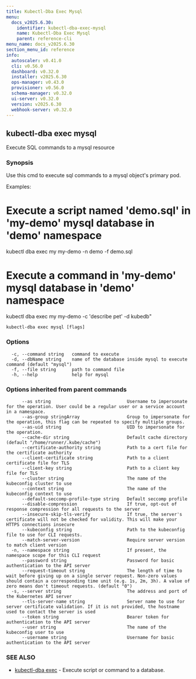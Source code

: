 ```yaml
---
title: Kubectl-Dba Exec Mysql
menu:
  docs_v2025.6.30:
    identifier: kubectl-dba-exec-mysql
    name: Kubectl-Dba Exec Mysql
    parent: reference-cli
menu_name: docs_v2025.6.30
section_menu_id: reference
info:
  autoscaler: v0.41.0
  cli: v0.56.0
  dashboard: v0.32.0
  installer: v2025.6.30
  ops-manager: v0.43.0
  provisioner: v0.56.0
  schema-manager: v0.32.0
  ui-server: v0.32.0
  version: v2025.6.30
  webhook-server: v0.32.0
---
```


## kubectl-dba exec mysql

Execute SQL commands to a mysql resource

### Synopsis

Use this cmd to execute sql commands to a mysql object's primary pod.

Examples:
  # Execute a script named 'demo.sql' in 'my-demo' mysql database in 'demo' namespace
  kubectl dba exec my my-demo -n demo -f demo.sql

  # Execute a command in 'my-demo' mysql database in 'demo' namespace
  kubectl dba exec my my-demo -c 'describe pet' -d kubedb"
				

```
kubectl-dba exec mysql [flags]
```

### Options

```
  -c, --command string   command to execute
  -d, --dbName string    name of the database inside mysql to execute command (default "mysql")
  -f, --file string      path to command file
  -h, --help             help for mysql
```

### Options inherited from parent commands

```
      --as string                             Username to impersonate for the operation. User could be a regular user or a service account in a namespace.
      --as-group stringArray                  Group to impersonate for the operation, this flag can be repeated to specify multiple groups.
      --as-uid string                         UID to impersonate for the operation.
      --cache-dir string                      Default cache directory (default "/home/runner/.kube/cache")
      --certificate-authority string          Path to a cert file for the certificate authority
      --client-certificate string             Path to a client certificate file for TLS
      --client-key string                     Path to a client key file for TLS
      --cluster string                        The name of the kubeconfig cluster to use
      --context string                        The name of the kubeconfig context to use
      --default-seccomp-profile-type string   Default seccomp profile
      --disable-compression                   If true, opt-out of response compression for all requests to the server
      --insecure-skip-tls-verify              If true, the server's certificate will not be checked for validity. This will make your HTTPS connections insecure
      --kubeconfig string                     Path to the kubeconfig file to use for CLI requests.
      --match-server-version                  Require server version to match client version
  -n, --namespace string                      If present, the namespace scope for this CLI request
      --password string                       Password for basic authentication to the API server
      --request-timeout string                The length of time to wait before giving up on a single server request. Non-zero values should contain a corresponding time unit (e.g. 1s, 2m, 3h). A value of zero means don't timeout requests. (default "0")
  -s, --server string                         The address and port of the Kubernetes API server
      --tls-server-name string                Server name to use for server certificate validation. If it is not provided, the hostname used to contact the server is used
      --token string                          Bearer token for authentication to the API server
      --user string                           The name of the kubeconfig user to use
      --username string                       Username for basic authentication to the API server
```

### SEE ALSO

* [kubectl-dba exec](/docs/v2025.6.30/reference/cli/kubectl-dba_exec)	 - Execute script or command to a database.

